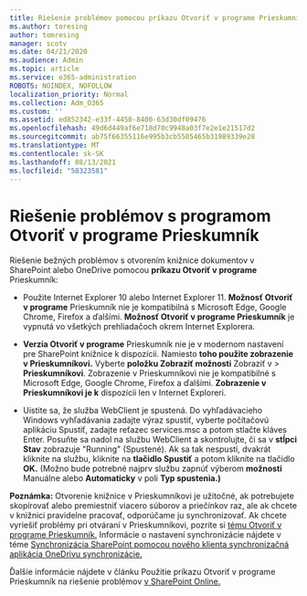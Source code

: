 ```yaml
---
title: Riešenie problémov pomocou príkazu Otvoriť v programe Prieskumník
ms.author: toresing
author: tomresing
manager: scotv
ms.date: 04/21/2020
ms.audience: Admin
ms.topic: article
ms.service: o365-administration
ROBOTS: NOINDEX, NOFOLLOW
localization_priority: Normal
ms.collection: Adm_O365
ms.custom: ''
ms.assetid: ed852342-e33f-4450-8400-63d30df09476
ms.openlocfilehash: 49d6d449af6e718d70c9948a03f7e2e1e21517d2
ms.sourcegitcommit: ab75f66355116e995b3cb5505465b31989339e28
ms.translationtype: MT
ms.contentlocale: sk-SK
ms.lasthandoff: 08/13/2021
ms.locfileid: "58323581"
---
```

# <a name="fix-problems-with-open-with-explorer"></a>Riešenie problémov s programom Otvoriť v programe Prieskumník

Riešenie bežných problémov s otvorením knižnice dokumentov v SharePoint alebo OneDrive pomocou **príkazu Otvoriť v programe** Prieskumník: 
  
- Použite Internet Explorer 10 alebo Internet Explorer 11. **Možnosť Otvoriť v programe** Prieskumník nie je kompatibilná s Microsoft Edge, Google Chrome, Firefox a ďalšími. **Možnosť Otvoriť v programe Prieskumník** je vypnutá vo všetkých prehliadačoch okrem Internet Explorera. 
    
- **Verzia Otvoriť v programe** Prieskumník nie je v modernom nastavení pre SharePoint knižnice k dispozícii. Namiesto **toho použite zobrazenie v Prieskumníkovi.** Vyberte **položku Zobraziť možnosti** Zobraziť v \> **Prieskumníkovi**. Zobrazenie v Prieskumníkovi nie je kompatibilné s Microsoft Edge, Google Chrome, Firefox a ďalšími. **Zobrazenie v Prieskumníkovi je k** dispozícii len v Internet Exploreri. 
    
- Uistite sa, že služba WebClient je spustená. Do vyhľadávacieho Windows vyhľadávania zadajte výraz spustiť, vyberte počítačovú aplikáciu Spustiť, zadajte reťazec services.msc a potom stlačte kláves Enter. Posuňte sa nadol na službu WebClient a skontrolujte, či sa v **stĺpci Stav** zobrazuje "Running" (Spustené). Ak sa tak nespustí, dvakrát kliknite na službu, kliknite na **tlačidlo Spustiť** a potom kliknite na tlačidlo **OK.** (Možno bude potrebné najprv službu zapnúť výberom **možnosti** Manuálne alebo **Automaticky** v poli **Typ spustenia.)** 
    
**Poznámka:** Otvorenie knižnice v Prieskumníkovi je užitočné, ak potrebujete skopírovať alebo premiestniť viacero súborov a priečinkov raz, ale ak chcete v knižnici pravidelne pracovať, odporúčame ju synchronizovať. Ak chcete vyriešiť problémy pri otváraní v Prieskumníkovi, pozrite si [tému Otvoriť v programe Prieskumník.](https://go.microsoft.com/fwlink/?linkid=871665) Informácie o nastavení synchronizácie nájdete v téme [Synchronizácia SharePoint pomocou nového klienta synchronizačná aplikácia OneDrivu synchronizácie.](https://go.microsoft.com/fwlink/?linkid=871666)
  
Ďalšie informácie nájdete v článku Použitie príkazu Otvoriť v programe Prieskumník na riešenie problémov [v SharePoint Online.](https://docs.microsoft.com/sharepoint/support/lists-and-libraries/troubleshoot-issues-using-open-with-explorer) 
  

